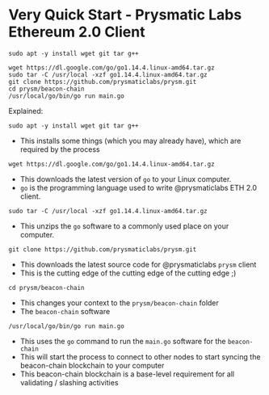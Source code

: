 # Very Quick Start - Prysmatic Labs Ethereum 2.0 Client

```
sudo apt -y install wget git tar g++

wget https://dl.google.com/go/go1.14.4.linux-amd64.tar.gz
sudo tar -C /usr/local -xzf go1.14.4.linux-amd64.tar.gz
git clone https://github.com/prysmaticlabs/prysm.git
cd prysm/beacon-chain
/usr/local/go/bin/go run main.go
```

Explained:

```
sudo apt -y install wget git tar g++
```
- This installs some things (which you may already have), which are required by the process

```
wget https://dl.google.com/go/go1.14.4.linux-amd64.tar.gz
```
- This downloads the latest version of `go` to your Linux computer.
- `go` is the programming language used to write @prysmaticlabs ETH 2.0 client.

```
sudo tar -C /usr/local -xzf go1.14.4.linux-amd64.tar.gz
```
- This unzips the `go` software to a commonly used place on your computer.

```
git clone https://github.com/prysmaticlabs/prysm.git
```
- This downloads the latest source code for @prysmaticlabs `prysm` client
- This is the cutting edge of the cutting edge of the cutting edge ;)

```
cd prysm/beacon-chain
```
- This changes your context to the `prysm/beacon-chain` folder
- The `beacon-chain` software

```
/usr/local/go/bin/go run main.go
```
- This uses the `go` command to run the `main.go` software for the `beacon-chain`
- This will start the process to connect to other nodes to start syncing the beacon-chain blockchain to your computer
- This beacon-chain blockchain is a base-level requirement for all validating / slashing activities
